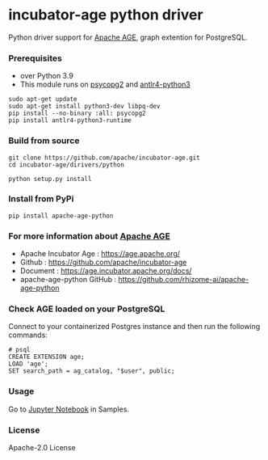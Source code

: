 # incubator-age python driver
Python driver support for [Apache AGE](https://age.apache.org/), graph extention for PostgreSQL.

### Prerequisites
* over Python 3.9
* This module runs on [psycopg2](https://www.psycopg.org/) and [antlr4-python3](https://pypi.org/project/antlr4-python3-runtime/)
```
sudo apt-get update
sudo apt-get install python3-dev libpq-dev
pip install --no-binary :all: psycopg2
pip install antlr4-python3-runtime

```

### Build from source
``` 
git clone https://github.com/apache/incubator-age.git
cd incubator-age/dirivers/python

python setup.py install

```

### Install from PyPi

``` 
pip install apache-age-python

```

### For more information about [Apache AGE](https://age.apache.org/)
* Apache Incubator Age : https://age.apache.org/
* Github : https://github.com/apache/incubator-age
* Document : https://age.incubator.apache.org/docs/
* apache-age-python GitHub : https://github.com/rhizome-ai/apache-age-python

### Check AGE loaded on your PostgreSQL
Connect to your containerized Postgres instance and then run the following commands:
```
# psql 
CREATE EXTENSION age;
LOAD 'age';
SET search_path = ag_catalog, "$user", public;
```


### Usage
Go to [Jupyter Notebook](https://github.com/apache/incubator-age/drivers/python/blob/main/samples/apache-age-note.ipynb) in Samples.

### License
Apache-2.0 License